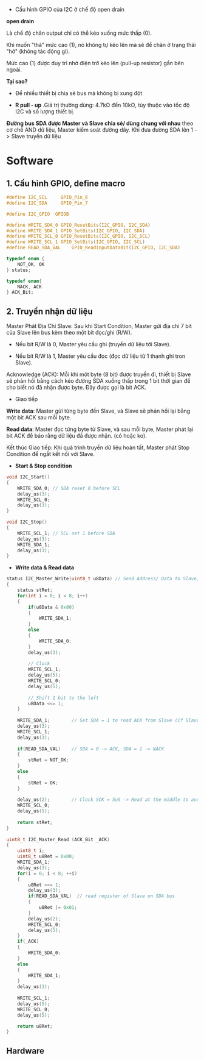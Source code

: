 - Cấu hình GPIO của I2C ở chế độ open drain

**open drain**

Là chế độ chân output chỉ có thể kéo xuống mức thấp (0).

Khi muốn "thả" mức cao (1), nó không tự kéo lên mà sẽ để chân ở trạng thái "hở" (không tác động gì).

Mức cao (1) được duy trì nhờ điện trở kéo lên (pull-up resistor) gắn bên ngoài.

**Tại sao?**

- Để nhiều thiết bị chia sẻ bus mà không bị xung đột

- **R pull - up** .Giá trị thường dùng: 4.7kΩ đến 10kΩ, tùy thuộc vào tốc độ I2C và số lượng thiết bị.

**Đường bus SDA được Master và Slave chia sẻ/ dùng chung với nhau** theo cơ chế AND dữ liệu, Master kiểm soát đường dây. Khi đưa đường SDA lên 1 -> Slave truyền dữ liệu

# Software

## 1. Cấu hình GPIO, define macro

```c
#define I2C_SCL		GPIO_Pin_6
#define I2C_SDA		GPIO_Pin_7

#define I2C_GPIO  GPIOB

#define WRITE_SDA_0 GPIO_ResetBits(I2C_GPIO, I2C_SDA)
#define WRITE_SDA_1 GPIO_SetBits(I2C_GPIO, I2C_SDA)
#define WRITE_SCL_0 GPIO_ResetBits(I2C_GPIO, I2C_SCL)
#define WRITE_SCL_1 GPIO_SetBits(I2C_GPIO, I2C_SCL)
#define READ_SDA_VAL 	GPIO_ReadInputDataBit(I2C_GPIO, I2C_SDA)

typedef enum {
	NOT_OK, OK
} status;

typedef enum{
	NACK, ACK
} ACK_Bit;
```

## 2. Truyền nhận dữ liệu

Master Phát Địa Chỉ Slave: Sau khi Start Condition, Master gửi địa chỉ 7 bit của Slave lên bus kèm theo một bit đọc/ghi (R/W).

- Nếu bit R/W là 0, Master yêu cầu ghi (truyền dữ liệu tới Slave).

- Nếu bit R/W là 1, Master yêu cầu đọc (đọc dữ liệu từ 1 thanh ghi tron Slave).

Acknowledge (ACK): Mỗi khi một byte (8 bit) được truyền đi, thiết bị Slave sẽ phản hồi bằng cách kéo đường SDA xuống thấp trong 1 bit thời gian để cho biết nó đã nhận được byte. Đây được gọi là bit ACK.

- Giao tiếp

**Write data**: Master gửi từng byte đến Slave, và Slave sẽ phản hồi lại bằng một bit ACK sau mỗi byte.

**Read data**: Master đọc từng byte từ Slave, và sau mỗi byte, Master phát lại bit ACK để báo rằng dữ liệu đã được nhận. (có hoặc ko).

Kết thúc Giao tiếp: Khi quá trình truyền dữ liệu hoàn tất, Master phát Stop Condition để ngắt kết nối với Slave.

- **Start & Stop condition**
```c
void I2C_Start()
{
	WRITE_SDA_0; // SDA reset 0 before SCL
	delay_us(3);
	WRITE_SCL_0;
	delay_us(3);
}

void I2C_Stop()
{
	WRITE_SCL_1; // SCL set 1 before SDA
	delay_us(3);
	WRITE_SDA_1;
	delay_us(3);
}
```

- **Write data & Read data**

```c
status I2C_Master_Write(uint8_t u8Data) // Send Address/ Data to Slave, Slave receive -> send ACK
{
	status stRet;
	for(int i = 0; i < 8; i++)
	{
		if(u8Data & 0x80)
		{
			WRITE_SDA_1;
		}
		else
		{
			WRITE_SDA_0;
		}
		delay_us(3);
		
		// Clock
		WRITE_SCL_1;
		delay_us(5);
		WRITE_SCL_0;
		delay_us(5);
		
		// Shift 1 bit to the left
		u8Data <<= 1;
	}
	
	WRITE_SDA_1;        // Set SDA = 1 to read ACK from Slave (if Slave send ACK, SDA = 0)
	delay_us(3);
	WRITE_SCL_1;
	delay_us(3);
	
	if(READ_SDA_VAL)    // SDA = 0 -> ACK, SDA = 1 -> NACK
	{ 
		stRet = NOT_OK;
	}
	else
	{
		stRet = OK;
	}
	
	delay_us(2);        // Clock SCK = 5uS -> Read at the middle to avoid bouncing
	WRITE_SCL_0;
	delay_us(5);
	
	return stRet;
}
	
uint8_t I2C_Master_Read	(ACK_Bit _ACK)
{
	uint8_t i;
	uint8_t u8Ret = 0x00;
	WRITE_SDA_1;
	delay_us(3);
	for(i = 0; i < 8; ++i)
	{
		u8Ret <<= 1;
		delay_us(3);
		if(READ_SDA_VAL)  // read register of Slave on SDA bus
		{
			u8Ret |= 0x01;
		}
		delay_us(2);
		WRITE_SCL_0;
		delay_us(5);
	}
	if(_ACK)
	{
		WRITE_SDA_0;
	}
	else
	{
		WRITE_SDA_1;
	}
	delay_us(3);
	
	WRITE_SCL_1;
	delay_us(5);
	WRITE_SCL_0;
	delay_us(5);

	return u8Ret;
}

```

## Hardware

